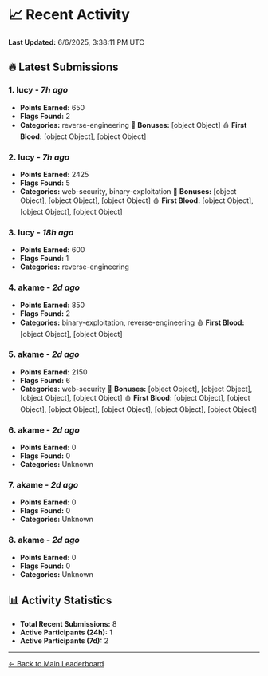 # 📈 Recent Activity

**Last Updated:** 6/6/2025, 3:38:11 PM UTC

## 🔥 Latest Submissions

### 1. lucy - *7h ago*
- **Points Earned:** 650
- **Flags Found:** 2
- **Categories:** reverse-engineering 🎯 **Bonuses:** [object Object] 🩸 **First Blood:** [object Object], [object Object]

### 2. lucy - *7h ago*
- **Points Earned:** 2425
- **Flags Found:** 5
- **Categories:** web-security, binary-exploitation 🎯 **Bonuses:** [object Object], [object Object], [object Object] 🩸 **First Blood:** [object Object], [object Object], [object Object]

### 3. lucy - *18h ago*
- **Points Earned:** 600
- **Flags Found:** 1
- **Categories:** reverse-engineering

### 4. akame - *2d ago*
- **Points Earned:** 850
- **Flags Found:** 2
- **Categories:** binary-exploitation, reverse-engineering 🩸 **First Blood:** [object Object], [object Object]

### 5. akame - *2d ago*
- **Points Earned:** 2150
- **Flags Found:** 6
- **Categories:** web-security 🎯 **Bonuses:** [object Object], [object Object], [object Object], [object Object] 🩸 **First Blood:** [object Object], [object Object], [object Object], [object Object], [object Object], [object Object]

### 6. akame - *2d ago*
- **Points Earned:** 0
- **Flags Found:** 0
- **Categories:** Unknown

### 7. akame - *2d ago*
- **Points Earned:** 0
- **Flags Found:** 0
- **Categories:** Unknown

### 8. akame - *2d ago*
- **Points Earned:** 0
- **Flags Found:** 0
- **Categories:** Unknown

## 📊 Activity Statistics

- **Total Recent Submissions:** 8
- **Active Participants (24h):** 1
- **Active Participants (7d):** 2

---
[← Back to Main Leaderboard](README.md)
